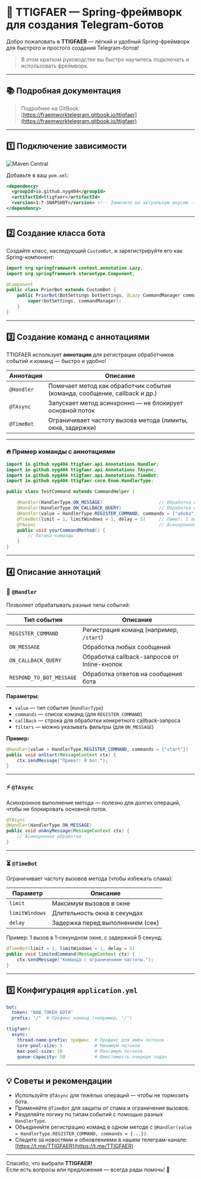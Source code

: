 # 🚀 TTIGFAER — Spring-фреймворк для создания Telegram-ботов

Добро пожаловать в **TTIGFAER** — лёгкий и удобный Spring-фреймворк для быстрого и простого создания Telegram-ботов!

> В этом кратком руководстве вы быстро научитесь подключать и использовать фреймворк.

---

## 📚 Подробная документация

> Подробнее на GitBook:  
> [https://fraemworktelegram.gitbook.io/ttigfaer](https://fraemworktelegram.gitbook.io/ttigfaer)

---

## 1️⃣ Подключение зависимости

![Maven Central](https://img.shields.io/maven-central/v/io.github.nyg404/ttigfaer.svg)

Добавьте в ваш `pom.xml`:

```xml
<dependency>
  <groupId>io.github.nyg404</groupId>
  <artifactId>ttigfaer</artifactId>
  <version>1.7-SNAPSHOT</version> <!-- Замените на актуальную версию -->
</dependency>
```

---

## 2️⃣ Создание класса бота

Создайте класс, наследующий `CustomBot`, и зарегистрируйте его как Spring-компонент:

```java
import org.springframework.context.annotation.Lazy;
import org.springframework.stereotype.Component;

@Component
public class PriorBot extends CustomBot {
    public PriorBot(BotSettings botSettings, @Lazy CommandManager commandManager) {
        super(botSettings, commandManager);
    }
}
```

---

## 3️⃣ Создание команд с аннотациями

TTIGFAER использует **аннотации** для регистрации обработчиков событий и команд — быстро и удобно!

| Аннотация         | Описание                                                                                   |
|-------------------|--------------------------------------------------------------------------------------------|
| `@Handler`        | Помечает метод как обработчик события (команда, сообщение, callback и др.)                 |
| `@TAsync`         | Запускает метод асинхронно — не блокирует основной поток                                 |
| `@TimeBot`        | Ограничивает частоту вызова метода (лимиты, окна, задержки)                              |

---

### 🔥 Пример команды с аннотациями

```java
import io.github.nyg404.ttigfaer.api.Annotations.Handler;
import io.github.nyg404.ttigfaer.api.Annotations.TAsync;
import io.github.nyg404.ttigfaer.api.Annotations.TimeBot;
import io.github.nyg404.ttigfaer.core.Enum.HandlerType;

public class TestCommand extends CommandHelper {

    @Handler(HandlerType.ON_MESSAGE)                     // Обработка всех сообщений
    @Handler(HandlerType.ON_CALLBACK_QUERY)              // Обработка callback-запросов
    @Handler(value = HandlerType.REGISTER_COMMAND, commands = {"абоба", "абоба1"}) // Регистрация команд
    @TimeBot(limit = 1, limitWindows = 1, delay = 5)     // Лимит: 1 вызов в 1 сек., задержка 5 сек.
    @TAsync                                              // Асинхронное выполнение
    public void yourCommandMethod() {
        // Логика команды
    }
}
```

---

## 4️⃣ Описание аннотаций

### 📌 `@Handler`

Позволяет обрабатывать разные типы событий:

| Тип события                      | Описание                                              |
|---------------------------------|-------------------------------------------------------|
| `REGISTER_COMMAND`               | Регистрация команд (например, `/start`)                |
| `ON_MESSAGE`                    | Обработка любых сообщений                              | |
| `ON_CALLBACK_QUERY`             | Обработка callback-запросов от Inline-кнопок          |
| `RESPOND_TO_BOT_MESSAGE`        | Обработка ответов на сообщения бота                    |

**Параметры:**

- `value` — тип события (`HandlerType`)
- `commands` — список команд (для `REGISTER_COMMAND`)
- `callBack` — строка для обработки конкретного callback-запроса
- `filters` — можно указывать фильтры (для `ON_MESSAGE`)

**Пример:**

```java
@Handler(value = HandlerType.REGISTER_COMMAND, commands = {"start"})
public void onStart(MessageContext ctx) {
    ctx.sendMessage("Привет! Я бот.");
}
```

---

### ⚡ `@TAsync`

Асинхронное выполнение метода — полезно для долгих операций, чтобы не блокировать основной поток.

```java
@TAsync
@Handler(HandlerType.ON_MESSAGE)
public void onAnyMessage(MessageContext ctx) {
    // Асинхронная обработка
}
```

---

### ⏳ `@TimeBot`

Ограничивает частоту вызовов метода (чтобы избежать спама):

| Параметр     | Описание                         |
|--------------|----------------------------------|
| `limit`      | Максимум вызовов в окне          |
| `limitWindows` | Длительность окна в секундах    |
| `delay`      | Задержка перед выполнением (сек) |

Пример: 1 вызов в 1-секундном окне, с задержкой 5 секунд:

```java
@TimeBot(limit = 1, limitWindows = 1, delay = 5)
public void limitedCommand(MessageContext ctx) {
    ctx.sendMessage("Команда с ограничением частоты.");
}
```

---

## 5️⃣ Конфигурация `application.yml`

```yaml
bot:
  token: "ВАШ_ТОКЕН_БОТА"
  prefix: "/"  # Префикс команд (например, "/")

ttigfaer:
  async:
    thread-name-prefix: префикс  # Префикс для имён потоков
    core-pool-size: 5            # Минимум потоков
    max-pool-size: 10            # Максимум потоков
    queue-capacity: 50           # Вместимость очереди задач
```

---

## 💡 Советы и рекомендации

- Используйте `@TAsync` для тяжёлых операций — чтобы не тормозить бота.
- Применяйте `@TimeBot` для защиты от спама и ограничения вызовов.
- Разделяйте логику по типам событий с помощью разных `HandlerType`.
- Объединяйте регистрацию команд в одном методе с `@Handler(value = HandlerType.REGISTER_COMMAND, commands = {...})`.
- Следите за новостями и обновлениями в нашем телеграм-канале: [https://t.me/TTIGFAER](https://t.me/TTIGFAER)

---

Спасибо, что выбрали **TTIGFAER!**  
Если есть вопросы или предложения — всегда рады помочь! 🙌